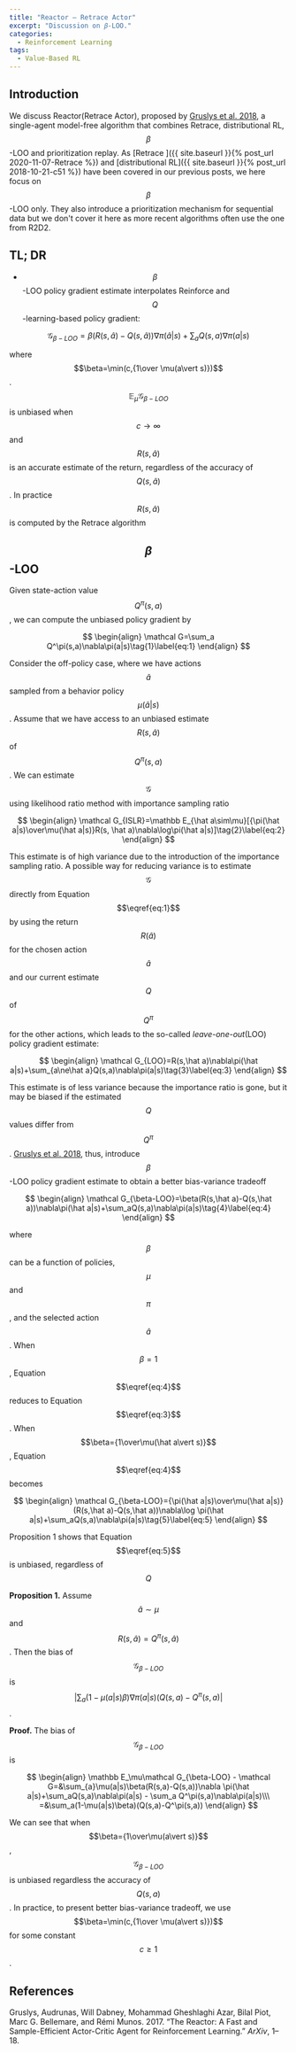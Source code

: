```yaml
---
title: "Reactor — Retrace Actor"
excerpt: "Discussion on 𝛽-LOO."
categories:
  - Reinforcement Learning
tags:
  - Value-Based RL
---
```


## Introduction

We discuss Reactor(Retrace Actor), proposed by [Gruslys et al. 2018](#ref1), a single-agent model-free algorithm that combines Retrace, distributional RL, $$\beta$$-LOO and prioritization replay. As [Retrace ]({{ site.baseurl }}{% post_url 2020-11-07-Retrace %}) and [distributional RL]({{ site.baseurl }}{% post_url 2018-10-21-c51 %}) have been covered in our previous posts, we here focus on $$\beta$$-LOO only. They also introduce a prioritization mechanism for sequential data but we don't cover it here as more recent algorithms often use the one from R2D2.

## TL; DR

- $$\beta$$-LOO policy gradient estimate interpolates Reinforce and $$Q$$-learning-based policy gradient:
  
$$
  \mathcal G_{\beta-LOO}=\beta(R(s,\hat a)-Q(s,\hat a))\nabla\pi(\hat a|s)+\sum_aQ(s,a)\nabla\pi(a|s)
  $$

  where $$\beta=\min(c,{1\over \mu(a\vert s)})$$. $$\mathbb E_{\mu}\mathcal G_{\beta-LOO}$$ is unbiased when $$c\rightarrow\infty$$ and $$R(s,\hat a)$$ is an accurate estimate of the return, regardless of the accuracy of $$Q(s,\hat a)$$. In practice $$R(s,\hat a)$$ is computed by the Retrace algorithm

## $$\beta$$-LOO

Given state-action value $$Q^\pi(s,a)$$, we can compute the unbiased policy gradient by

$$
\begin{align}
\mathcal G=\sum_a Q^\pi(s,a)\nabla\pi(a|s)\tag{1}\label{eq:1}
\end{align}
$$

Consider the off-policy case, where we have actions $$\hat a$$ sampled from a behavior policy $$\mu(\hat a\vert s)$$. Assume that we have access to an unbiased estimate $$R(s, \hat a)$$ of $$Q^\pi(s,a)$$. We can estimate $$\mathcal G$$ using likelihood ratio method with importance sampling ratio

$$
\begin{align}
\mathcal G_{ISLR}=\mathbb E_{\hat a\sim\mu}[{\pi(\hat a|s)\over\mu(\hat a|s)}R(s, \hat a)\nabla\log\pi(\hat a|s)]\tag{2}\label{eq:2}
\end{align}
$$

This estimate is of high variance due to the introduction of the importance sampling ratio. A possible way for reducing variance is to estimate $$\mathcal G$$ directly from Equation $$\eqref{eq:1}$$ by using the return $$R(\hat a)$$ for the chosen action $$\hat a$$ and our current estimate $$Q$$ of $$Q^\pi$$ for the other actions, which leads to the so-called *leave-one-out*(LOO) policy gradient estimate:

$$
\begin{align}
\mathcal G_{LOO}=R(s,\hat a)\nabla\pi(\hat a|s)+\sum_{a\ne\hat a}Q(s,a)\nabla\pi(a|s)\tag{3}\label{eq:3}
\end{align}
$$

This estimate is of less variance because the importance ratio is gone, but it may be biased if the estimated $$Q$$ values differ from $$Q^\pi$$. [Gruslys et al. 2018](#ref1), thus, introduce $$\beta$$-LOO policy gradient estimate to obtain a better bias-variance tradeoff

$$
\begin{align}
\mathcal G_{\beta-LOO}=\beta(R(s,\hat a)-Q(s,\hat a))\nabla\pi(\hat a|s)+\sum_aQ(s,a)\nabla\pi(a|s)\tag{4}\label{eq:4}
\end{align}
$$

where $$\beta$$ can be a function of policies, $$\mu$$ and $$\pi$$, and the selected action $$\hat a$$. When $$\beta=1$$, Equation $$\eqref{eq:4}$$ reduces to Equation $$\eqref{eq:3}$$. When $$\beta={1\over\mu(\hat a\vert s)}$$, Equation $$\eqref{eq:4}$$ becomes

$$
\begin{align}
\mathcal G_{\beta-LOO}={\pi(\hat a|s)\over\mu(\hat a|s)}(R(s,\hat a)-Q(s,\hat a))\nabla\log \pi(\hat a|s)+\sum_aQ(s,a)\nabla\pi(a|s)\tag{5}\label{eq:5}
\end{align}
$$

Proposition 1 shows that Equation $$\eqref{eq:5}$$ is unbiased, regardless of $$Q$$

**Proposition 1.** Assume $$\hat a\sim\mu$$ and $$R(s,\hat a)=Q^\pi(s,\hat a)$$. Then the bias of $$\mathcal G_{\beta-LOO}$$ is $$\vert \sum_a(1-\mu(a\vert s)\beta)\nabla\pi(a\vert s)(Q(s, a)-Q^\pi(s, a)\vert $$.

**Proof.** The bias of $$\mathcal G_{\beta-LOO}$$ is

$$
\begin{align}
\mathbb E_\mu\mathcal G_{\beta-LOO} - \mathcal G=&\sum_{a}\mu(a|s)\beta(R(s,a)-Q(s,a))\nabla \pi(\hat a|s)+\sum_aQ(s,a)\nabla\pi(a|s) - \sum_a Q^\pi(s,a)\nabla\pi(a|s)\\\
=&\sum_a(1-\mu(a|s)\beta)(Q(s,a)-Q^\pi(s,a))
\end{align}
$$

We can see that when $$\beta={1\over\mu(a\vert s)}$$, $$\mathcal G_{\beta-LOO}$$ is unbiased regardless the accuracy of $$Q(s,a)$$. In practice, to present better bias-variance tradeoff, we use $$\beta=\min(c,{1\over \mu(a\vert s)})$$ for some constant $$c\ge 1$$.

## References

<a name="ref"></a>Gruslys, Audrunas, Will Dabney, Mohammad Gheshlaghi Azar, Bilal Piot, Marc G. Bellemare, and Rémi Munos. 2017. “The Reactor: A Fast and Sample-Efficient Actor-Critic Agent for Reinforcement Learning.” *ArXiv*, 1–18.

